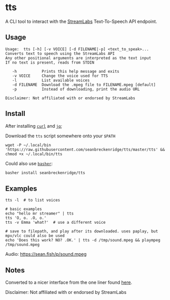 # tts

A CLI tool to interact with the [StreamLabs](https://streamlabs.com/) Text-To-Speech API endpoint.

## Usage

```
Usage:  tts [-h] [-v VOICE] [-d FILENAME|-p] <text_to_speak>...
Converts text to speech using the StreamLabs API
Any other positional arguments are interpreted as the text input
If no text is present, reads from STDIN

   -h           Prints this help message and exits
   -v VOICE     Change the voice used for TTS
   -l           List available voices
   -d FILENAME  Download the .mpeg file to FILENAME.mpeg [default]
   -p           Instead of downloading, print the audio URL

Disclaimer: Not affiliated with or endorsed by StreamLabs
```

## Install

After installing [`curl`](https://github.com/curl/curl) and [`jq`](https://stedolan.github.io/jq/download/);

Download the `tts` script somewhere onto your `$PATH`

`wget -P ~/.local/bin 'https://raw.githubusercontent.com/seanbreckenridge/tts/master/tts' && chmod +x ~/.local/bin/tts`

Could also use [`basher`](https://github.com/basherpm/basher):

```bash
basher install seanbreckenridge/tts
```

## Examples

```
tts -l  # to list voices

# basic examples
echo "hello mr streamer" | tts
tts 'O, o. .O, o.'
tts -v Emma 'what?'  # use a different voice

# save to filepath, and play after its downloaded. uses paplay, but mpv/vlc could also be used
echo 'Does this work? NO? .OK.' | tts -d /tmp/sound.mpeg && plaympeg /tmp/sound.mpeg
```

Audio: <https://sean.fish/p/sound.mpeg>

## Notes

Converted to a nicer interface from the one liner found [here](https://gist.github.com/idealwebsolutions/84dcb061baa427050672b9b41f900ce8#comments).

Disclaimer: Not affiliated with or endorsed by StreamLabs
